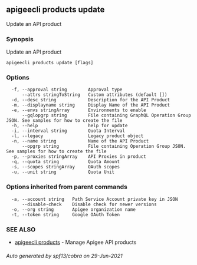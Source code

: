 ## apigeecli products update

Update an API product

### Synopsis

Update an API product

```
apigeecli products update [flags]
```

### Options

```
  -f, --approval string        Approval type
      --attrs stringToString   Custom attributes (default [])
  -d, --desc string            Description for the API Product
  -m, --displayname string     Display Name of the API Product
  -e, --envs stringArray       Environments to enable
      --gqlopgrp string        File containing GraphQL Operation Group JSON. See samples for how to create the file
  -h, --help                   help for update
  -i, --interval string        Quota Interval
  -l, --legacy                 Legacy product object
  -n, --name string            Name of the API Product
      --opgrp string           File containing Operation Group JSON. See samples for how to create the file
  -p, --proxies stringArray    API Proxies in product
  -q, --quota string           Quota Amount
  -s, --scopes stringArray     OAuth scopes
  -u, --unit string            Quota Unit
```

### Options inherited from parent commands

```
  -a, --account string   Path Service Account private key in JSON
      --disable-check    Disable check for newer versions
  -o, --org string       Apigee organization name
  -t, --token string     Google OAuth Token
```

### SEE ALSO

* [apigeecli products](apigeecli_products.md)	 - Manage Apigee API products

###### Auto generated by spf13/cobra on 29-Jun-2021
